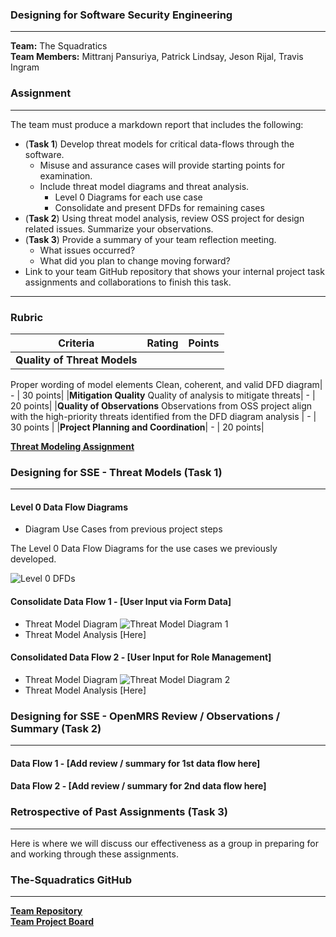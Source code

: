 ### Designing for Software Security Engineering

----

__Team:__ The Squadratics  
__Team Members:__ Mittranj Pansuriya, Patrick Lindsay, Jeson Rijal, Travis Ingram

### Assignment
---

The team must produce a markdown report that includes the following:

* (__Task 1__) Develop threat models for critical data-flows through the software.
  * Misuse and assurance cases will provide starting points for examination.
  * Include threat model diagrams and threat analysis.
    * Level 0 Diagrams for each use case
    * Consolidate and present DFDs for remaining cases
* (__Task 2__) Using threat model analysis, review OSS project for design related issues. Summarize your observations.
* (__Task 3__) Provide a summary of your team reflection meeting.
  * What issues occurred?
  * What did you plan to change moving forward?
* Link to your team GitHub repository that shows your internal project task assignments and collaborations to finish this task.

---

### Rubric

|Criteria|Rating|Points|
|---|---|---|
|__Quality of Threat Models__
Proper wording of model elements
Clean, coherent, and valid DFD diagram| - | 30 points|
|__Mitigation Quality__
Quality of analysis to mitigate threats| - | 20 points|
|__Quality of Observations__
Observations from OSS project align with the high-priority threats identified from the DFD diagram analysis | - | 30 points |
|__Project Planning and Coordination__| - | 20 points|

[__Threat Modeling Assignment__](https://robinagandhi.github.io/swa/slides/lecture-4/design-for-software-se.html#66)

### Designing for SSE - Threat Models (Task 1)
---

#### Level 0 Data Flow Diagrams
 * Diagram Use Cases from previous project steps
 
 The Level 0 Data Flow Diagrams for the use cases we previously developed.
 
 ![Level 0 DFDs](https://user-images.githubusercontent.com/5983684/68076979-fd16fd80-fd89-11e9-9566-62bd20240829.png)

#### Consolidate Data Flow 1 - [User Input via Form Data]
 * Threat Model Diagram ![Threat Model Diagram 1]()
 * Threat Model Analysis [Here]

#### Consolidated Data Flow 2 - [User Input for Role Management]
 * Threat Model Diagram ![Threat Model Diagram 2]()
 * Threat Model Analysis [Here]

### Designing for SSE - OpenMRS Review / Observations / Summary (Task 2) 
---

#### Data Flow 1 - [Add review / summary for 1st data flow here]

#### Data Flow 2 - [Add review / summary for 2nd data flow here]

### Retrospective of Past Assignments (Task 3) 
---

Here is where we will discuss our effectiveness as a group in preparing for and working through these assignments.

### The-Squadratics GitHub
---
[__Team Repository__](https://github.com/The-Squadratics/openMRS_security_project)  
[__Team Project Board__](https://github.com/The-Squadratics/openMRS_security_project/projects/1)
